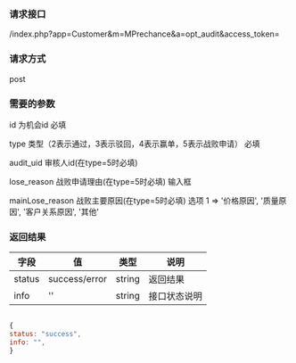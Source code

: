 
### **请求接口**
/index.php?app=Customer&m=MPrechance&a=opt_audit&access_token=



### **请求方式**
post


### **需要的参数**
id                      为机会id     必填

type                    类型（2表示通过，3表示驳回，4表示赢单，5表示战败申请） 必填

audit_uid               审核人id(在type=5时必填)

lose_reason             战败申请理由(在type=5时必填)  输入框 

mainLose_reason         战败主要原因(在type=5时必填)   选项    1 => '价格原因', '质量原因', '客户关系原因', '其他'


### **返回结果**
|字段       |值             |类型    |说明           |
| --------- |--------      |--------|--------       |
|status     |success/error |string |返回结果         |
|info       | '' | string | 接口状态说明  |


``` javascript

{
status: "success",
info: "",
}


